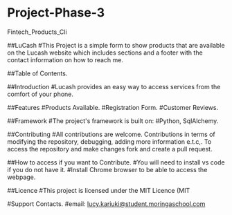 # Project-Phase-3
Fintech_Products_Cli


##LuCash
#This Project is a simple form to show products that are available on the Lucash website which includes sections and a footer with the contact information on how to reach me.

##Table of Contents.

##Introduction
#Lucash provides an easy way to access services from the comfort of your phone.


##Features
#Products Available.
#Registration Form.
#Customer Reviews.


##Framework
#The project's framework is built on:
#Python, SqlAlchemy.

##Contributing
#All contributions are welcome. Contributions in terms of modifying the repository, debugging, adding more information e.t.c,. To access the repository and make changes fork and create a pull request.

##How to access if you want to Contribute.
#You will need to install vs code if you do not have it.
#Install Chrome browser to be able to access the webpage.

##Licence
#This project is licensed under the MIT Licence (MIT

#Support Contacts.
#email: lucy.kariuki@student.moringaschool.com
